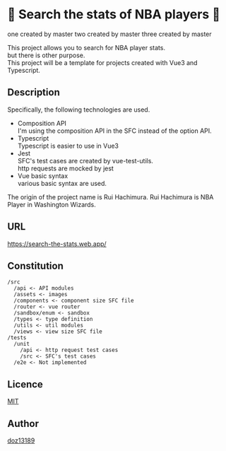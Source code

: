 :basketball: Search the stats of NBA players :basketball:
====

one created by master
two created by master
three created by master

This project allows you to search for NBA player stats.  
but there is other purpose.  
This project will be a template for projects created with Vue3 and Typescript.

## Description

Specifically, the following technologies are used.

- Composition API  
I'm using the composition API in the SFC instead of the option API.
- Typescript  
Typescript is easier to use in Vue3
- Jest  
  SFC's test cases are created by vue-test-utils.  
  http requests are mocked by jest
- Vue basic syntax  
various basic syntax are used.

The origin of the project name is Rui Hachimura. Rui Hachimura is NBA Player in Washington Wizards.

## URL
https://search-the-stats.web.app/

## Constitution

```
/src
  /api <- API modules
  /assets <- images
  /components <- component size SFC file
  /router <- vue router
  /sandbox/enum <- sandbox
  /types <- type definition
  /utils <- util modules
  /views <- view size SFC file
/tests
  /unit
    /api <- http request test cases
    /src <- SFC's test cases
  /e2e <- Not implemented
```

## Licence

[MIT](https://opensource.org/licenses/mit-license.php)

## Author

[doz13189](https://github.com/doz13189)

